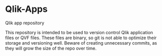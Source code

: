 # Qlik-Apps
Qlik app repository

This repository is intended to be used to version control Qlik application files or QVF files. These files are binary, so git is not able to optimize their storage and versioning well. Beware of creating unnecessary commits, as they will grow the size of the repo over time.
